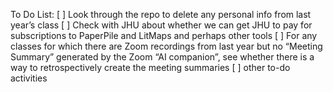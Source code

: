 To Do List:
[ ] Look through the repo to delete any personal info from last year’s class
[ ] Check with JHU about whether we can get JHU to pay for subscriptions to PaperPile and LitMaps and perhaps other tools
[ ] For any classes for which there are Zoom recordings from last year but no “Meeting Summary” generated by the Zoom “AI companion”, see whether there is a way to retrospectively create the meeting summaries
[ ] other to-do activities
